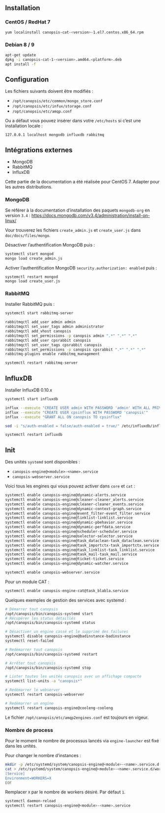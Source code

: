 ## Installation

### CentOS / RedHat 7

```bash
yum localinstall canopsis-cat-<version>-1.el7.centos.x86_64.rpm
```

### Debian 8 / 9

```bash
apt-get update
dpkg -i canopsis-cat-1-<version>.amd64.<platform>.deb
apt install -f
```

## Configuration

Les fichiers suivants doivent être modifiés :

 * `/opt/canopsis/etc/common/mongo_store.conf`
 * `/opt/canopsis/etc/infux/storage.conf`
 * `/opt/canopsis/etc/amqp.conf`

Ou a défaut vous pouvez insérer dans votre `/etc/hosts` si c’est une installation locale :

```
127.0.0.1 localhost mongodb influxdb rabbitmq
```

## Intégrations externes

 * MongoDB
 * RabbitMQ
 * InfluxDB

Cette partie de la documentation a été réalisée pour CentOS 7. Adapter pour les autres distributions.

### MongoDB

Se référer à la documentation d’installation des paquets `mongodb-org` en version `3.4` : https://docs.mongodb.com/v3.4/administration/install-on-linux/

Vour trouverez les fichiers `create_admin.js` et `create_user.js` dans `doc/docs/files/mongo`.

Désactiver l’authentification MongoDB puis :

```bash
systemctl start mongod
mongo load create_admin.js
```

Activer l’authentification MongoDB `security.authorization: enabled` puis :

```
systemctl restart mongod
mongo load create_user.js
```

### RabbitMQ

Installer RabbitMQ puis :

```bash
systemctl start rabbitmq-server

rabbitmqctl add_user admin admin
rabbitmqctl set_user_tags admin administrator
rabbitmqctl add_vhost canopsis
rabbitmqctl set_permissions -p canopsis admin ".*" ".*" ".*"
rabbitmqctl add_user cpsrabbit canopsis
rabbitmqctl set_user_tags cpsrabbit canopsis
rabbitmqctl set_permissions -p canopsis cpsrabbit ".*" ".*" ".*"
rabbitmq-plugins enable rabbitmq_management

systemctl restart rabbitmq-server
```

## InfluxDB

Installer InfluxDB 0.10.x

```bash
systemctl start influxdb

influx --execute "CREATE USER admin WITH PASSWORD 'admin' WITH ALL PRIVILEGES"
influx --execute "CREATE USER cpsinflux WITH PASSWORD 'canopsis'"
influx --execute "GRANT ALL ON canopsis TO cpsinflux"

sed -i "s/auth-enabled = false/auth-enabled = true/" /etc/influxdb/influxdb.conf

systemctl restart influxdb
```

## Init

Des unités `systemd` sont disponibles :

 * `canopsis-engine@<module>-<name>.service`
 * `canopsis-webserver.service`

Voici tous les engines qui vous pouvez activer dans `core` et `cat` :

```bash
systemctl enable canopsis-engine@dynamic-alerts.service
systemctl enable canopsis-engine@cleaner-cleaner_alerts.service
systemctl enable canopsis-engine@cleaner-cleaner_events.service
systemctl enable canopsis-engine@dynamic-context-graph.service
systemctl enable canopsis-engine@event_filter-event_filter.service
systemctl enable canopsis-engine@linklist-linklist.service
systemctl enable canopsis-engine@dynamic-pbehavior.service
systemctl enable canopsis-engine@dynamic-perfdata.service
systemctl enable canopsis-engine@scheduler-scheduler.service
systemctl enable canopsis-engine@selector-selector.service
systemctl enable canopsis-engine@task_dataclean-task_dataclean.service
systemctl enable canopsis-engine@task_importctx-task_importctx.service
systemctl enable canopsis-engine@task_linklist-task_linklist.service
systemctl enable canopsis-engine@task_mail-task_mail.service
systemctl enable canopsis-engine@ticket-ticket.service
systemctl enable canopsis-engine@dynamic-watcher.service

systemctl enable canopsis-webserver.service
```

Pour un module CAT :
```bash
systemctl enable canopsis-engine-cat@task_blabla.service
```

Quelques exemples de gestion des services avec systemd :

```bash
# Démarrer tout canopsis
/opt/canopsis/bin/canopsis-systemd start
# Récupérer les status détaillés
/opt/canopsis/bin/canopsis-systemd status

# Désactiver un engine cassé et le supprimé des failures
systemctl disable canopsis-engine@badinstance-badinstance
systemctl reset-failed

# Redémarrer tout canopsis
/opt/canopsis/bin/canopsis-systemd restart

# Arrêter tout canopsis
/opt/canopsis/bin/canopsis-systemd stop

# Lister toutes les unités canopsis avec un affichage compacte
systemctl list-units -a "canopsis*"

# Redémarrer le webserver
systemctl restart canopsis-webserver

# Redémarrer un engine
systemctl restart canopsis-engine@cooleng-cooleng
```

Le fichier `/opt/canopsis/etc/amqp2engines.conf` est toujours en vigeur.

### Nombre de process

Pour le moment le nombre de processus lancés via `engine-launcher` est fixé dans les unités.

Pour changer le nombre d’instances :

```bash
mkdir -p /etc/systemd/system/canopsis-engine@<module>-<name>.service.d
cat > /etc/systemd/system/canopsis-engine@<module>-<name>.service.d/workers.conf << EOF
[Service]
Environment=WORKERS=X
EOF
```

Remplacer `X` par le nombre de workers désiré. Par défaut `1`.

```bash
systemctl daemon-reload
systemctl restart canopsis-engine@<module>-<name>.service
```
